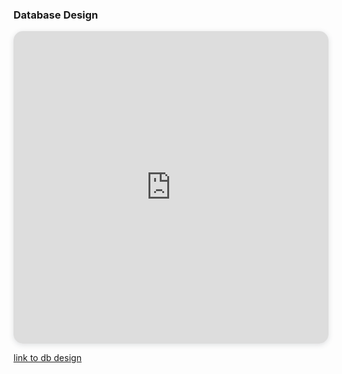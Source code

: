 

### Database Design

<iframe width="100%" height="500px" style="box-shadow: 0 2px 8px 0 rgba(63,69,81,0.16); border-radius:15px;" allowtransparency="true" allowfullscreen="true" scrolling="no" title="Embedded DrawSQL IFrame" frameborder="0" src="https://drawsql.app/teams/general-16/diagrams/model/embed"></iframe>

[link to db design](https://drawsql.app/teams/general-16/diagrams/model) 